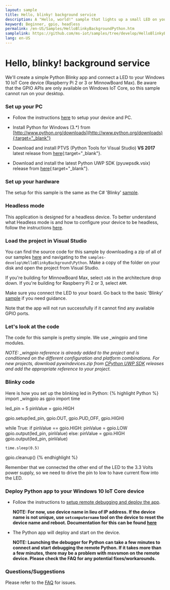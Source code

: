 ```yaml
---
layout: sample
title: Hello, blinky! background service
description: A "Hello, world!" sample that lights up a small LED on your breadboard
keyword: Beginner, gpio, headless
permalink: /en-US/Samples/HelloBlinkyBackgroundPython.htm
samplelink: https://github.com/ms-iot/samples/tree/develop/HelloBlinkyBackground
lang: en-US
---
```


# Hello, blinky! background service

We'll create a simple Python Blinky app and connect a LED to your Windows 10 IoT Core device (Raspberry Pi 2 or 3 or MinnowBoard Max).  Be aware that the GPIO APIs are
only available on Windows IoT Core, so this sample cannot run on your desktop.

### Set up your PC
* Follow the instructions [here]({{site.baseurl}}/{{page.lang}}/GetStarted) to setup your device and PC.

* Install Python for Windows (3.*) from [http://www.python.org/downloads](http://www.python.org/downloads){:target="_blank"}

* Download and install PTVS (Python Tools for Visual Studio) **VS 2017** latest release from [here](https://github.com/Microsoft/PTVS/releases/latest/){:target="_blank"}.

* Download and install the latest Python UWP SDK (pyuwpsdk.vsix) release from [here](https://github.com/ms-iot/python/releases){:target="_blank"}.

### Set up your hardware
The setup for this sample is the same as the C# 'Blinky' [sample]({{site.baseurl}}/{{page.lang}}/Samples/helloblinky).

### Headless mode

This application is designed for a headless device.  To better understand what Headless mode is and how to configure your device to be headless, follow the instructions [here]({{site.baseurl}}/{{page.lang}}/Docs/HeadlessMode).

### Load the project in Visual Studio

You can find the source code for this sample by downloading a zip of all of our samples [here](https://github.com/ms-iot/samples/archive/develop.zip) and navigating to the `samples-develop\HelloBlinkyBackground\Python`.  Make a copy of the folder on your disk and open the project from Visual Studio.

If you're building for MinnowBoard Max, select `x86` in the architecture drop down.  If you're building for Raspberry Pi 2 or 3, select `ARM`.

Make sure you connect the LED to your board. Go back to the basic 'Blinky' [sample]({{site.baseurl}}/{{page.lang}}/Samples/helloblinky) if you need guidance.

Note that the app will not run successfully if it cannot find any available GPIO ports.

### Let's look at the code
The code for this sample is pretty simple. We use _wingpio and time modules.

*NOTE: _wingpio reference is already added to the project and is conditioned on the different configuration and platform combinations.*
*For new projects, download pywindevices.zip from [CPython UWP SDK](https://github.com/ms-iot/python/releases) releases and add the appropriate reference to your project.*

### Blinky code
Here is how you set up the blinking led in Python:
{% highlight Python %}
import _wingpio as gpio
import time

led_pin = 5
pinValue = gpio.HIGH

gpio.setup(led_pin, gpio.OUT, gpio.PUD_OFF, gpio.HIGH)

while True:
    if pinValue == gpio.HIGH:
        pinValue = gpio.LOW
        gpio.output(led_pin, pinValue)
    else:
        pinValue = gpio.HIGH
        gpio.output(led_pin, pinValue)

    time.sleep(0.5)

gpio.cleanup()
{% endhighlight %}

Remember that we connected the other end of the LED to the 3.3 Volts power supply, so we need to drive the pin to low to have current flow into the LED.

### Deploy Python app to your Windows 10 IoT Core device

* Follow the instructions to [setup remote debugging and deploy the app]({{site.baseurl}}/{{page.lang}}/Docs/AppDeployment.htm#python).

	**NOTE: For now, use device name in lieu of IP address.  If the device name is not unique, use `setcomputername` tool on the device to reset the device name and reboot.  Documentation for this can be found [here]({{site.baseurl}}/{{page.lang}}/Docs/PowerShell)**

* The Python app will deploy and start on the device.

	**NOTE: Launching the debugger for Python can take a few minutes to connect and start debugging the remote Python.  If it takes more than a few minutes, there may be a problem with msvsmon on the remote device.  Please check the FAQ for any potential fixes/workarounds.**

### Questions/Suggestions

Please refer to the [FAQ]({{site.baseurl}}/{{page.lang}}/Support/Faqs) for issues.

